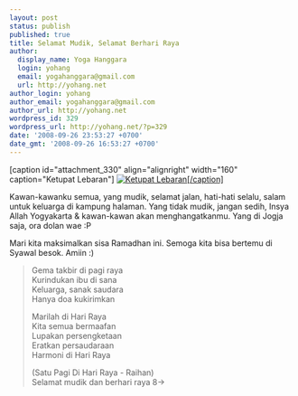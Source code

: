 ```yaml
---
layout: post
status: publish
published: true
title: Selamat Mudik, Selamat Berhari Raya
author:
  display_name: Yoga Hanggara
  login: yohang
  email: yogahanggara@gmail.com
  url: http://yohang.net
author_login: yohang
author_email: yogahanggara@gmail.com
author_url: http://yohang.net
wordpress_id: 329
wordpress_url: http://yohang.net/?p=329
date: '2008-09-26 23:53:27 +0700'
date_gmt: '2008-09-26 16:53:27 +0700'
---
```

[caption id="attachment\_330" align="alignright" width="160" caption="Ketupat Lebaran"] [![Ketupat Lebaran](http://yohang.net/wp-content/uploads/2008/09/ketupat-250x210.jpg "Ketupat Lebaran")[/caption]](http://yohang.net/wp-content/uploads/2008/09/ketupat.jpg)

Kawan-kawanku semua, yang mudik, selamat jalan, hati-hati selalu, salam untuk keluarga di kampung halaman. Yang tidak mudik, jangan sedih, Insya Allah Yogyakarta & kawan-kawan akan menghangatkanmu. Yang di Jogja saja, ora dolan wae :P

Mari kita maksimalkan sisa Ramadhan ini. Semoga kita bisa bertemu di Syawal besok. Amiin :)

> Gema takbir di pagi raya  
> Kurindukan ibu di sana  
> Keluarga, sanak saudara  
> Hanya doa kukirimkan
> 
> Marilah di Hari Raya  
> Kita semua bermaafan  
> Lupakan persengketaan  
> Eratkan persaudaraan  
> Harmoni di Hari Raya
> 
> (Satu Pagi Di Hari Raya - Raihan)  
> Selamat mudik dan berhari raya 8->